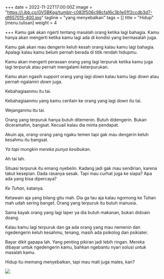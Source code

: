 +++
date = 2022-11-22T17:00:00Z
image = "https://i.ibb.co/GV5BKgg/tumblr-c083f506c98cfa16c3b1e01f2ccdb3d7-df657015-400.jpg"
tagline = "yang menyebalkan"
tags = []
title = "Hidup"
[menu.tulisan]
weight = 4

+++
Kamu gak akan ngerti tentang masalah orang ketika lagi bahagia. Kamu hanya akan mengerti ketika kamu lagi ada di kondisi yang bermasalah juga.

Kamu gak akan mau dengerin keluh kesah orang kalau kamu lagi bahagia. Apalagi kalau kamu belum pernah berada di titik rendah hidupmu.

Kamu akan mengerti perasaan orang yang lagi terpuruk ketika kamu juga lagi terpuruk atau pernah mengalami keterpurukan.

Kamu akan ngasih _support_ orang yang lagi _down_ kalau kamu lagi _down_ atau pernah ngalamin _down_ juga.

Kebahagiaanmu itu tai.

Kebahagiaanmu yang kamu ceritain ke orang yang lagi _down_ itu tai.

Wejanganmu itu tai.

Orang yang terpuruk hanya butuh ditemenin. Butuh didengerin. Bukan diceramahin, bangsat. Kecuali kalau dia minta pendapat.

Akuin aja, orang-orang yang ngaku temen tapi gak mau dengerin keluh kesahmu itu bangsat.

_Ya tapi mungkin mereka punya kesibukan_.

Ah tai lah.

Situasi terpuruk itu emang nyebelin. Kadang jadi gak mau sendirian, karena takut kesepian. Dada rasanya sesak. Tapi mau curhat juga ke siapa? Apa ada yang bisa dipercaya?

_Ke Tuhan_, katanya.

Ketawain aja yang bilang gitu mah. Dia ga tau aja kalau ngomong ke Tuhan mah udah sering banget. Orang yang terpuruk itu butuh manusia.

Sama kayak orang yang lagi laper ya dia butuh makanan, bukan didoain doang.

Kalau kamu lagi terpuruk dan ga ada orang yang mau nemenin dan ngedengerin keluh kesahmu, tenang, masih ada psikolog dan psikiater.

Bayar dikit gapapa lah. Yang penting pikiran jadi lebih ringan. Mereka dibayar untuk ngedengerin kamu, bahkan ngebantu nyari solusi untuk masalah kamu.

Hidup itu memang menyebalkan, tapi mau mati juga males, kan?

![](https://i.ibb.co/GV5BKgg/tumblr-c083f506c98cfa16c3b1e01f2ccdb3d7-df657015-400.jpg)